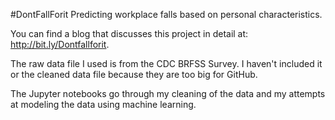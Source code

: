 #DontFallForit
Predicting workplace falls based on personal characteristics.

You can find a blog that discusses this project in detail at: http://bit.ly/Dontfallforit.

The raw data file I used is from the CDC BRFSS Survey. I haven't included it or the cleaned data file because they are too big for GitHub.

The Jupyter notebooks go through my cleaning of the data and my attempts at modeling the data using machine learning.
